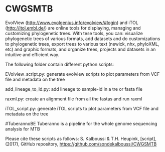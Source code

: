 # CWGSMTB

EvolView (http://www.evolgenius.info/evolview/#login) and iTOL (http://itol.embl.de/) are online tools for displaying, managing and customizing phylogenetic trees.
With tese tools, you can:
visualize phylogenetic trees of various formats, add datasets and do customizations to phylogenetic trees, export trees to various text (newick, nhx, phyloXML, etc) and graphic formats, and organize trees, projects and datasets in an intuitive and efficient way.

The following folder contain different python scripts:

EVolview_script.py: generate evolview scripts to plot parameters from VCF file and metadata on the tree

add_lineage_to_Id.py: add lineage to sample-id in a tre or fasta file

raxml.py: create an alignment file from all the fastas and run raxml

iTOL_script.py: generate iTOL scripts to plot parameters from VCF file and metadata on the tree


#TuberannoBE
Tuberanno is a pipeline for the whole genome sequencing analysis for MTB



Please cite these scripts as follows:
S. Kalboussi & T.H. Heupink, [script], (2017), GitHub repository, https://github.com/sondekalboussi/CWGSMTB

